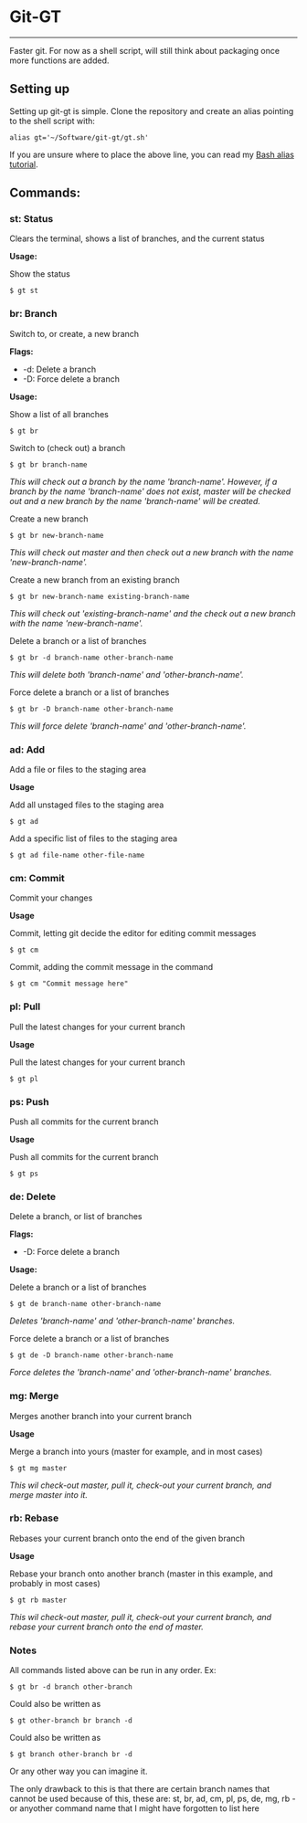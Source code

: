 # Git-GT
--------
Faster git. For now as a shell script, will still think about packaging once more functions are added.


## Setting up

Setting up git-gt is simple. Clone the repository and create an alias pointing to the shell script with:

    alias gt='~/Software/git-gt/gt.sh'

If you are unsure where to place the above line, you can read my [Bash alias tutorial](http://hvolschenk.blogspot.co.za/2016/10/bash-aliases_6.html).

## Commands:

### st: Status

Clears the terminal, shows a list of branches, and the current status

__Usage:__

Show the status

    $ gt st

### br: Branch

Switch to, or create, a new branch

__Flags:__

* -d: Delete a branch
* -D: Force delete a branch

__Usage:__

Show a list of all branches

    $ gt br

Switch to (check out) a branch

    $ gt br branch-name

_This will check out a branch by the name 'branch-name'. However, if a branch by the name 'branch-name' does not exist, master will be checked out and a new branch by the name 'branch-name' will be created._

Create a new branch

    $ gt br new-branch-name

_This will check out master and then check out a new branch with the name 'new-branch-name'._

Create a new branch from an existing branch

    $ gt br new-branch-name existing-branch-name

_This will check out 'existing-branch-name' and the check out a new branch with the name 'new-branch-name'._

Delete a branch or a list of branches

    $ gt br -d branch-name other-branch-name

_This will delete both 'branch-name' and 'other-branch-name'._

Force delete a branch or a list of branches

    $ gt br -D branch-name other-branch-name

_This will force delete 'branch-name' and 'other-branch-name'._

### ad: Add

Add a file or files to the staging area

__Usage__

Add all unstaged files to the staging area

    $ gt ad

Add a specific list of files to the staging area

    $ gt ad file-name other-file-name

### cm: Commit

Commit your changes

__Usage__

Commit, letting git decide the editor for editing commit messages

    $ gt cm

Commit, adding the commit message in the command

    $ gt cm "Commit message here"

### pl: Pull

Pull the latest changes for your current branch

__Usage__

Pull the latest changes for your current branch

    $ gt pl

### ps: Push

Push all commits for the current branch

__Usage__

Push all commits for the current branch

    $ gt ps

### de: Delete

Delete a branch, or list of branches

__Flags:__

* -D: Force delete a branch

__Usage:__

Delete a branch or a list of branches

    $ gt de branch-name other-branch-name

_Deletes 'branch-name' and 'other-branch-name' branches._

Force delete a branch or a list of branches

    $ gt de -D branch-name other-branch-name

_Force deletes the 'branch-name' and 'other-branch-name' branches._

### mg: Merge

Merges another branch into your current branch

__Usage__

Merge a branch into yours (master for example, and in most cases)

    $ gt mg master

_This wil check-out master, pull it, check-out your current branch, and merge master into it._

### rb: Rebase

Rebases your current branch onto the end of the given branch

__Usage__

Rebase your branch onto another branch (master in this example, and probably in most cases)

    $ gt rb master

_This wil check-out master, pull it, check-out your current branch, and rebase your current branch onto the end of master._

### Notes

All commands listed above can be run in any order. Ex:

    $ gt br -d branch other-branch

Could also be written as

    $ gt other-branch br branch -d

Could also be written as

    $ gt branch other-branch br -d

Or any other way you can imagine it.

The only drawback to this is that there are certain branch names that cannot be used because of this, these are: st, br, ad, cm, pl, ps, de, mg, rb - or anyother command name that I might have forgotten to list here
